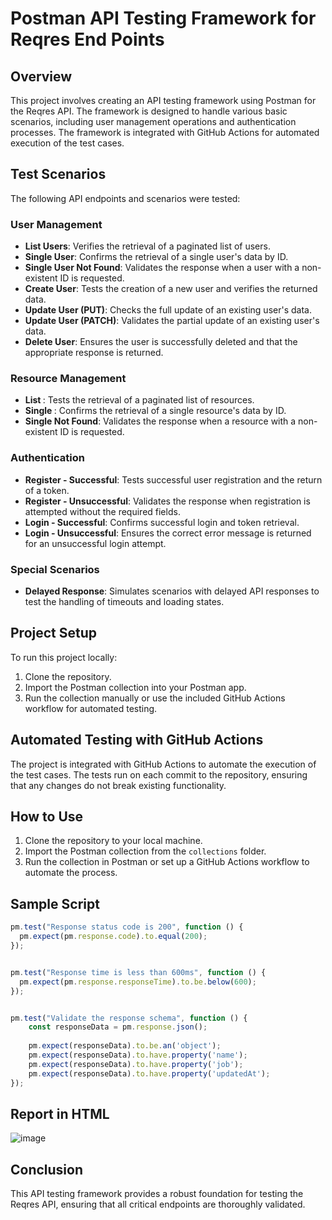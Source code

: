 # Postman API Testing Framework for Reqres End Points

## Overview

This project involves creating an API testing framework using Postman for the Reqres API. The framework is designed to handle various basic scenarios, including user management operations and authentication processes. The framework is integrated with GitHub Actions for automated execution of the test cases.

## Test Scenarios

The following API endpoints and scenarios were tested:

### User Management
- **List Users**: Verifies the retrieval of a paginated list of users.
- **Single User**: Confirms the retrieval of a single user's data by ID.
- **Single User Not Found**: Validates the response when a user with a non-existent ID is requested.
- **Create User**: Tests the creation of a new user and verifies the returned data.
- **Update User (PUT)**: Checks the full update of an existing user's data.
- **Update User (PATCH)**: Validates the partial update of an existing user's data.
- **Delete User**: Ensures the user is successfully deleted and that the appropriate response is returned.

### Resource Management
- **List <resource>**: Tests the retrieval of a paginated list of resources.
- **Single <resource>**: Confirms the retrieval of a single resource's data by ID.
- **Single <resource> Not Found**: Validates the response when a resource with a non-existent ID is requested.

### Authentication
- **Register - Successful**: Tests successful user registration and the return of a token.
- **Register - Unsuccessful**: Validates the response when registration is attempted without the required fields.
- **Login - Successful**: Confirms successful login and token retrieval.
- **Login - Unsuccessful**: Ensures the correct error message is returned for an unsuccessful login attempt.

### Special Scenarios
- **Delayed Response**: Simulates scenarios with delayed API responses to test the handling of timeouts and loading states.

## Project Setup

To run this project locally:

1. Clone the repository.
2. Import the Postman collection into your Postman app.
3. Run the collection manually or use the included GitHub Actions workflow for automated testing.

## Automated Testing with GitHub Actions

The project is integrated with GitHub Actions to automate the execution of the test cases. The tests run on each commit to the repository, ensuring that any changes do not break existing functionality.

## How to Use

1. Clone the repository to your local machine.
2. Import the Postman collection from the `collections` folder.
3. Run the collection in Postman or set up a GitHub Actions workflow to automate the process.

## Sample Script
```js
pm.test("Response status code is 200", function () {
  pm.expect(pm.response.code).to.equal(200);
});


pm.test("Response time is less than 600ms", function () {
  pm.expect(pm.response.responseTime).to.be.below(600);
});


pm.test("Validate the response schema", function () {
    const responseData = pm.response.json();
    
    pm.expect(responseData).to.be.an('object');
    pm.expect(responseData).to.have.property('name');
    pm.expect(responseData).to.have.property('job');
    pm.expect(responseData).to.have.property('updatedAt');
});

```

## Report in HTML
![image](https://github.com/user-attachments/assets/d8d5ad14-0124-4e96-93f1-404e1fa031e1)


## Conclusion

This API testing framework provides a robust foundation for testing the Reqres API, ensuring that all critical endpoints are thoroughly validated.
